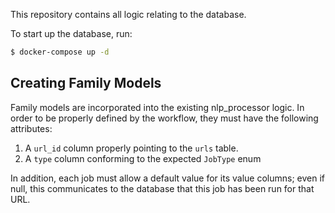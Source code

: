 This repository contains all logic relating to the database. 


To start up the database, run:

```bash
$ docker-compose up -d
```

## Creating Family Models

Family models are incorporated into the existing nlp_processor logic. 
In order to be properly defined by the workflow, they must have the following attributes:
1. A `url_id` column properly pointing to the `urls` table.
2. A `type` column conforming to the expected `JobType` enum

In addition, each job must allow a default value for its value columns; even if null, this communicates to the database that this job has been run for that URL.